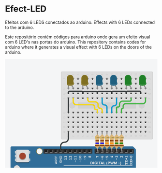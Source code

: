 # Efect-LED
Efeitos com 6 LEDS conectados ao arduino.
Effects with 6 LEDs connected to the arduino.

Este repositório contém códigos para arduino onde gera um efeito visual com 6 LED's nas portas do arduino.
This repository contains codes for arduino where it generates a visual effect with 6 LEDs on the doors of the arduino.

<img src="img/circuit_assembly.png"/>